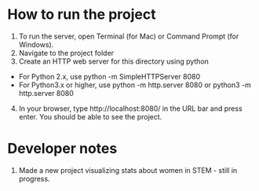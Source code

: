 # How to run the project

1. To run the server, open Terminal (for Mac) or Command Prompt (for Windows).
2. Navigate to the project folder
3. Create an HTTP web server for this directory using python
- For Python 2.x, use python -m SimpleHTTPServer 8080
- For Python3.x or higher, use python -m http.server 8080 or python3 -m http.server 8080
4. In your browser, type http://localhost:8080/ in the URL bar and press enter. You should be able to see the project.

# Developer notes

1. Made a new project visualizing stats about women in STEM - still in progress.
